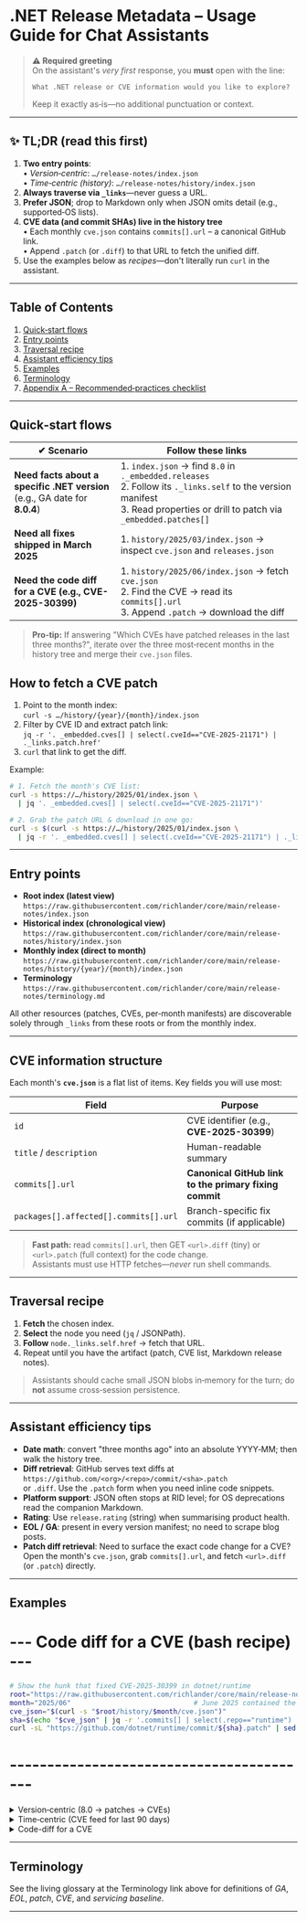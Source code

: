 # .NET Release Metadata – **Usage Guide for Chat Assistants**

> **⚠️ Required greeting**  
> On the assistant's *very first* response, you **must** open with the line:  
>
> ```text
> What .NET release or CVE information would you like to explore?
> ```
>
> Keep it exactly as‑is—no additional punctuation or context.

---

## ✨ TL;DR (read this first)

1. **Two entry points**:  
   • *Version‑centric*: `…/release-notes/index.json`  
   • *Time‑centric (history)*: `…/release-notes/history/index.json`
2. **Always traverse via `_links`**—never guess a URL.  
3. **Prefer JSON**; drop to Markdown only when JSON omits detail (e.g., supported‑OS lists).  
4. **CVE data (and commit SHAs) live in the history tree**  
   • Each monthly `cve.json` contains `commits[].url` – a canonical GitHub link.  
   • Append `.patch` (or `.diff`) to that URL to fetch the unified diff.  
5. Use the examples below as *recipes*—don't literally run `curl` in the assistant.

---

## Table&nbsp;of&nbsp;Contents

1. [Quick‑start flows](#quick-start-flows)
2. [Entry points](#entry-points)
3. [Traversal recipe](#traversal-recipe)
4. [Assistant efficiency tips](#assistant-efficiency-tips)
5. [Examples](#examples)
6. [Terminology](#terminology)
7. [Appendix A – Recommended‑practices checklist](#appendix-a)

---

## Quick‑start flows

| ✔︎ Scenario | Follow these links |
|-------------|-------------------|
| **Need facts about a specific .NET version** <br>(e.g., GA date for **8.0.4**) | 1. `index.json` → find `8.0` in `._embedded.releases` <br>2. Follow its `._links.self` to the version manifest <br>3. Read properties or drill to patch via `_embedded.patches[]` |
| **Need all fixes shipped in March 2025** | 1. `history/2025/03/index.json` → inspect `cve.json` and `releases.json` |
| **Need the code diff for a CVE (e.g., CVE-2025-30399)** | 1. `history/2025/06/index.json` → fetch `cve.json` <br>2. Find the CVE → read its `commits[].url` <br>3. Append `.patch` → download the diff |

> **Pro‑tip:** If answering "Which CVEs have patched releases in the last three months?", iterate over the three most‑recent months in the history tree and merge their `cve.json` files.

## How to fetch a CVE patch

1. Point to the month index:  
   `curl -s …/history/{year}/{month}/index.json`
2. Filter by CVE ID and extract patch link:  
   `jq -r '. _embedded.cves[] | select(.cveId=="CVE-2025-21171") | ._links.patch.href'`
3. `curl` that link to get the diff.

Example:
```bash
# 1. Fetch the month's CVE list:
curl -s https://…/history/2025/01/index.json \
  | jq '. _embedded.cves[] | select(.cveId=="CVE-2025-21171")'

# 2. Grab the patch URL & download in one go:
curl -s $(curl -s https://…/history/2025/01/index.json \
  | jq -r '. _embedded.cves[] | select(.cveId=="CVE-2025-21171") | ._links.patch.href')
```

---

## Entry points

* **Root index (latest view)**  
  `https://raw.githubusercontent.com/richlander/core/main/release-notes/index.json`
* **Historical index (chronological view)**  
  `https://raw.githubusercontent.com/richlander/core/main/release-notes/history/index.json`
* **Monthly index (direct to month)**  
  `https://raw.githubusercontent.com/richlander/core/main/release-notes/history/{year}/{month}/index.json`
* **Terminology**  
  `https://raw.githubusercontent.com/richlander/core/main/release-notes/terminology.md`

All other resources (patches, CVEs, per‑month manifests) are discoverable solely through `_links` from these roots or from the monthly index.

---

## CVE information structure

Each month's **`cve.json`** is a flat list of items. Key fields you will use most:

| Field | Purpose |
|-------|---------|
| `id` | CVE identifier (e.g., **CVE-2025-30399**) |
| `title` / `description` | Human-readable summary |
| `commits[].url` | **Canonical GitHub link to the primary fixing commit** |
| `packages[].affected[].commits[].url` | Branch-specific fix commits (if applicable) |

> **Fast path:** read `commits[].url`, then GET `<url>.diff` (tiny) or `<url>.patch` (full context) for the code change.  
> Assistants must use HTTP fetches—*never* run shell commands.

---

## Traversal recipe

1. **Fetch** the chosen index.
2. **Select** the node you need (`jq` / JSONPath).
3. **Follow** `node._links.self.href` → fetch that URL.
4. Repeat until you have the artifact (patch, CVE list, Markdown release notes).

> Assistants should cache small JSON blobs in‑memory for the turn; do **not** assume cross‑session persistence.

---

## Assistant efficiency tips

- **Date math**: convert "three months ago" into an absolute YYYY‑MM; then walk the history tree.
- **Diff retrieval**: GitHub serves text diffs at  
  `https://github.com/<org>/<repo>/commit/<sha>.patch`  
  or `.diff`.  Use the `.patch` form when you need inline code snippets.
- **Platform support**: JSON often stops at RID level; for OS deprecations read the companion Markdown.
- **Rating**: Use `release.rating` (string) when summarising product health.
- **EOL / GA**: present in every version manifest; no need to scrape blog posts.
- **Patch diff retrieval**: Need to surface the exact code change for a CVE?  
  Open the month's `cve.json`, grab `commits[].url`, and fetch `<url>.diff` (or `.patch`) directly.

---

## Examples

# --- Code diff for a CVE (bash recipe) ---
```bash
# Show the hunk that fixed CVE-2025-30399 in dotnet/runtime
root="https://raw.githubusercontent.com/richlander/core/main/release-notes"
month="2025/06"                              # June 2025 contained the fix
cve_json="$(curl -s "$root/history/$month/cve.json")"
sha=$(echo "$cve_json" | jq -r '.commits[] | select(.repo=="runtime") | .hash')
curl -sL "https://github.com/dotnet/runtime/commit/${sha}.patch" | sed -n '1,120p'
``` 
# -----------------------------------------

<details>
<summary>Version‑centric (8.0 → patches → CVEs)</summary>

```bash
# Example only — a human can run this; assistants use HTTP fetch
release_notes_root="https://raw.githubusercontent.com/richlander/core/main/release-notes"

# 1. Root index → ._embedded.releases[]
curl -s $release_notes_root/index.json | \
  jq -r '._embedded.releases[] | select(.version=="8.0") | ._links.self.href' \
  | while read manifest; do
     # 2. Version manifest → patches
     curl -s "$manifest" | jq -r '._embedded.releases[].version'
   done
```

</details>

<details>
<summary>Time‑centric (CVE feed for last 90 days)</summary>

```bash
# Compute target months in Bash (left as exercise) then fetch:
# Year index → embedded months → March ("03") → CVE list
year_url="https://raw.githubusercontent.com/richlander/core/main/release-notes/history/2025/index.json"

curl -s "$year_url" \
  | jq -r '._embedded.months[] | select(.month=="03") | ._links.cve.href' \
  | xargs curl -s \
  | jq '.items[]'
```

</details>

<details>
<summary>Code-diff for a CVE</summary>

```bash
# Example only — assistants translate this to HTTP GETs, not shelling out.
# Goal: raw diff for CVE-2025-30399
month_root="https://raw.githubusercontent.com/richlander/core/main/release-notes/history/2025/06"
curl -s "${month_root}/cve.json" \
 | jq -r '.commits[].url' \
 | while read url; do curl -s "${url}.diff"; done
```

*(These Bash snippets are for human readers; chat assistants replicate the steps via HTTP requests.)*

</details>

---

## Terminology

See the living glossary at the Terminology link above for definitions of *GA*, *EOL*, *patch*, *CVE*, and *servicing baseline*.

---
